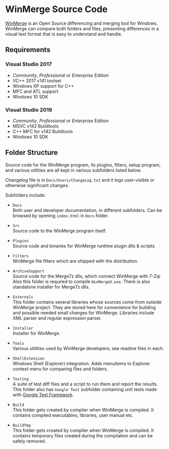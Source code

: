 # WinMerge Source Code

[WinMerge](http://winmerge.org/) is an Open Source differencing and merging tool
for Windows. WinMerge can compare both folders and files, presenting differences
in a visual text format that is easy to understand and handle.

## Requirements

### Visual Studio 2017

 * *Community*, *Professional* or *Enterprise* Edition
 * VC++ 2017 v141 toolset
 * Windows XP support for C++
 * MFC and ATL support
 * Windows 10 SDK

### Visual Studio 2019

 * *Community*, *Professional* or *Enterprise* Edition
 * MSVC v142 Buildtools
 * C++ MFC for v142 Buildtools
 * Windows 10 SDK

## Folder Structure

Source code for the WinMerge program, its plugins, filters, setup program,
and various utilities are all kept in various subfolders listed below.

Changelog file is in `Docs/Users/ChangeLog.txt` and it logs user-visible
or otherwise significant changes.

Subfolders include:

 - `Docs`  
   Both user and developer documentation, in different subfolders.
   Can be browsed by opening `index.html` in `Docs` folder.

 - `Src`  
   Source code to the WinMerge program itself.

 - `Plugins`  
   Source code and binaries for WinMerge runtime plugin dlls & scripts

 - `Filters`  
   WinMerge file filters which are shipped with the distribution.

 - `ArchiveSupport`  
   Source code for the Merge7z dlls, which connect WinMerge with 7-Zip
   Also this folder is required to compile `WinMergeU.exe`. There
   is also standalone installer for Merge7z dlls.

 - `Externals`  
   This folder contains several libraries whose sources come from
   outside WinMerge project. They are stored here for convenience for
   building and possible needed small changes for WinMerge. Libraries
   include XML parser and regular expression parser.

 - `Installer`  
   Installer for WinMerge.

 - `Tools`  
   Various utilities used by WinMerge developers; see readme files in each.

 - `ShellExtension`  
   Windows Shell (Explorer) integration. Adds menuitems to Explorer context
   menu for comparing files and folders.

 - `Testing`  
   A suite of test diff files and a script to run them and report the results.
   This folder also has `Google Test` subfolder containing unit tests made
   with [Google Test Framework](https://github.com/google/googletest).

 - `Build`  
   This folder gets created by compiler when WinMerge is compiled. It
   contains compiled executables, libraries, user manual etc.

 - `BuildTmp`  
   This folder gets created by compiler when WinMerge is compiled. It
   contains temporary files created during the compilation and can be safely
   removed.

